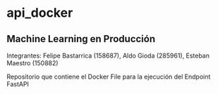 # api_docker

## Machine Learning en Producción

Integrantes: Felipe Bastarrica (158687), Aldo Gioda (285961), Esteban Maestro (150882)

Repositorio que contiene el Docker File para la ejecución del Endpoint FastAPI
